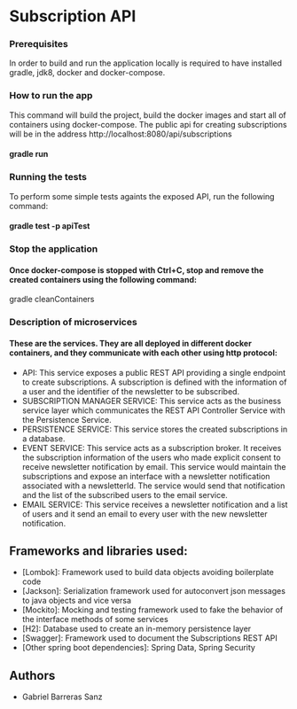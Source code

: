 # Subscription API

### Prerequisites

In order to build and run the application locally is required to have installed gradle, jdk8, docker and docker-compose.

### How to run the app

This command will build the project, build the docker images and start all of containers using docker-compose. The public api for creating subscriptions will be in the address http://localhost:8080/api/subscriptions
#### gradle run

### Running the tests

To perform some simple tests againts the exposed API, run the following command:
#### gradle test -p apiTest

### Stop the application

#### Once docker-compose is stopped with Ctrl+C, stop and remove the created containers using the following command:
gradle cleanContainers

### Description of microservices
#### These are the services. They are all deployed in different docker containers, and they communicate with each other using http protocol:

* API: This service exposes a public REST API providing a single endpoint to create subscriptions. A subscription is defined with the information of a user and the identifier of the newsletter to be subscribed.
* SUBSCRIPTION MANAGER SERVICE: This service acts as the business service layer which communicates the REST API Controller Service with the Persistence Service.
* PERSISTENCE SERVICE: This service stores the created subscriptions in a database.
* EVENT SERVICE: This service acts as a subscription broker. It receives the subscription information of the users who made explicit consent to receive newsletter notification by email. This service would maintain the subscriptions and expose an interface with a newsletter notification associated with a newsletterId. The service would send that notification and the list of the subscribed users to the email service.
* EMAIL SERVICE: This service receives a newsletter notification and a list of users and it send an email to every user with the new newsletter notification.

## Frameworks and libraries used:

* [Lombok]: Framework used to build data objects avoiding boilerplate code
* [Jackson]: Serialization framework used for autoconvert json messages to java objects and vice versa
* [Mockito]: Mocking and testing framework used to fake the behavior of the interface methods of some services
* [H2]: Database used to create an in-memory persistence layer
* [Swagger]: Framework used to document the Subscriptions REST API
* [Other spring boot dependencies]: Spring Data, Spring Security

## Authors

* Gabriel Barreras Sanz
